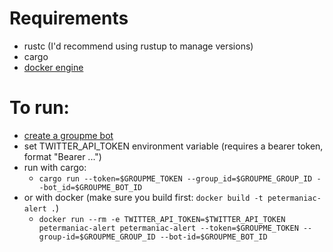# Requirements
- rustc (I'd recommend using rustup to manage versions)
- cargo
- [docker engine](https://docs.docker.com/engine/install/)

# To run:
- [create a groupme bot](http://dev.groupme.com)
- set TWITTER_API_TOKEN environment variable (requires a bearer token, format "Bearer ...")
- run with cargo:
  - `cargo run --token=$GROUPME_TOKEN --group_id=$GROUPME_GROUP_ID --bot_id=$GROUPME_BOT_ID`
- or with docker (make sure you build first: `docker build -t petermaniac-alert .`)
    - `docker run --rm -e TWITTER_API_TOKEN=$TWITTER_API_TOKEN petermaniac-alert petermaniac-alert --token=$GROUPME_TOKEN --group-id=$GROUPME_GROUP_ID --bot-id=$GROUPME_BOT_ID`